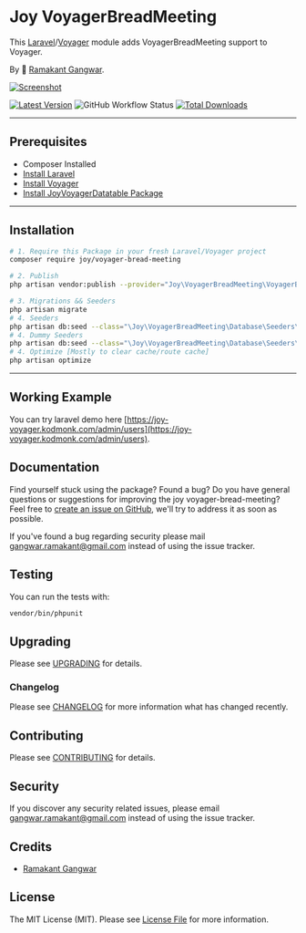 # Joy VoyagerBreadMeeting

This [Laravel](https://laravel.com/)/[Voyager](https://voyager.devdojo.com/) module adds VoyagerBreadMeeting support to Voyager.

By 🐼 [Ramakant Gangwar](https://github.com/rxcod9).

[![Screenshot](https://raw.githubusercontent.com/rxcod9/joy-voyager-bread-meeting/main/cover.jpg)](https://joy-voyager.kodmonk.com/)

[![Latest Version](https://img.shields.io/github/v/release/rxcod9/joy-voyager-bread-meeting?style=flat-square)](https://github.com/rxcod9/joy-voyager-bread-meeting/releases)
![GitHub Workflow Status](https://img.shields.io/github/actions/workflow/status/rxcod9/joy-voyager-bread-meeting/run-tests.yml?branch=main&label=tests)
[![Total Downloads](https://img.shields.io/packagist/dt/joy/voyager-bread-meeting.svg?style=flat-square)](https://packagist.org/packages/joy/voyager-bread-meeting)

---

## Prerequisites

*   Composer Installed
*   [Install Laravel](https://laravel.com/docs/installation)
*   [Install Voyager](https://github.com/the-control-group/voyager)
*   [Install JoyVoyagerDatatable Package](https://github.com/rxcod9/joy-voyager-datatable)

---

## Installation

```bash
# 1. Require this Package in your fresh Laravel/Voyager project
composer require joy/voyager-bread-meeting

# 2. Publish
php artisan vendor:publish --provider="Joy\VoyagerBreadMeeting\VoyagerBreadMeetingServiceProvider" --force

# 3. Migrations && Seeders
php artisan migrate
# 4. Seeders
php artisan db:seed --class="\Joy\VoyagerBreadMeeting\Database\Seeders\VoyagerDatabaseSeeder" --force
# 4. Dummy Seeders
php artisan db:seed --class="\Joy\VoyagerBreadMeeting\Database\Seeders\VoyagerDummyDatabaseSeeder" --force
# 4. Optimize [Mostly to clear cache/route cache]
php artisan optimize
```

---


## Working Example

You can try laravel demo here [https://joy-voyager.kodmonk.com/admin/users](https://joy-voyager.kodmonk.com/admin/users).

## Documentation

Find yourself stuck using the package? Found a bug? Do you have general questions or suggestions for improving the joy voyager-bread-meeting? Feel free to [create an issue on GitHub](https://github.com/rxcod9/joy-voyager-bread-meeting/issues), we'll try to address it as soon as possible.

If you've found a bug regarding security please mail [gangwar.ramakant@gmail.com](mailto:gangwar.ramakant@gmail.com) instead of using the issue tracker.

## Testing

You can run the tests with:

```bash
vendor/bin/phpunit
```

## Upgrading

Please see [UPGRADING](UPGRADING.md) for details.

### Changelog

Please see [CHANGELOG](CHANGELOG.md) for more information what has changed recently.

## Contributing

Please see [CONTRIBUTING](CONTRIBUTING.md) for details.

## Security

If you discover any security related issues, please email [gangwar.ramakant@gmail.com](mailto:gangwar.ramakant@gmail.com) instead of using the issue tracker.

## Credits

- [Ramakant Gangwar](https://github.com/rxcod9)

## License

The MIT License (MIT). Please see [License File](LICENSE.md) for more information.
